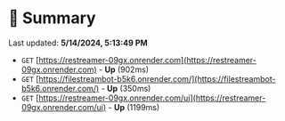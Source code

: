 # 📖 Summary
Last updated: **5/14/2024, 5:13:49 PM**

- `GET` [https://restreamer-09gx.onrender.com](https://restreamer-09gx.onrender.com) - **Up** (902ms)
- `GET` [https://filestreambot-b5k6.onrender.com/](https://filestreambot-b5k6.onrender.com/) - **Up** (350ms)
- `GET` [https://restreamer-09gx.onrender.com/ui](https://restreamer-09gx.onrender.com/ui) - **Up** (1199ms)
